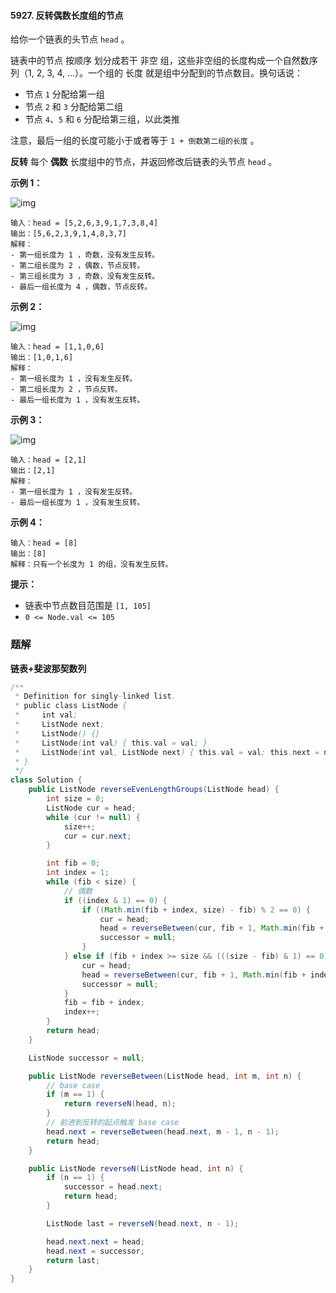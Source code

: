 #### 5927. 反转偶数长度组的节点

给你一个链表的头节点 `head` 。

链表中的节点 按顺序 划分成若干 非空 组，这些非空组的长度构成一个自然数序列（1, 2, 3, 4, ...）。一个组的 长度 就是组中分配到的节点数目。换句话说：

- 节点 `1` 分配给第一组
- 节点 `2` 和 `3` 分配给第二组
- 节点 `4`、`5` 和 `6` 分配给第三组，以此类推

注意，最后一组的长度可能小于或者等于 `1 + 倒数第二组的长度` 。

**反转** 每个 **偶数** 长度组中的节点，并返回修改后链表的头节点 `head` 。

**示例 1：**

![img](http://gitlab.wsh-study.com/xp-study/LeeteCode/-/blob/master/数据结构/基础数据结构/链表/images/反转偶数长度组的节点/1.jpg)	

```shell
输入：head = [5,2,6,3,9,1,7,3,8,4]
输出：[5,6,2,3,9,1,4,8,3,7]
解释：
- 第一组长度为 1 ，奇数，没有发生反转。
- 第二组长度为 2 ，偶数，节点反转。
- 第三组长度为 3 ，奇数，没有发生反转。
- 最后一组长度为 4 ，偶数，节点反转。
```

**示例 2：**

![img](http://gitlab.wsh-study.com/xp-study/LeeteCode/-/blob/master/数据结构/基础数据结构/链表/images/反转偶数长度组的节点/2.jpg)

```shell
输入：head = [1,1,0,6]
输出：[1,0,1,6]
解释：
- 第一组长度为 1 ，没有发生反转。
- 第二组长度为 2 ，节点反转。
- 最后一组长度为 1 ，没有发生反转。
```

**示例 3：**

![img](http://gitlab.wsh-study.com/xp-study/LeeteCode/-/blob/master/数据结构/基础数据结构/链表/images/反转偶数长度组的节点/3.jpg)

```shell
输入：head = [2,1]
输出：[2,1]
解释：
- 第一组长度为 1 ，没有发生反转。
- 最后一组长度为 1 ，没有发生反转。
```

**示例 4：**

```shell
输入：head = [8]
输出：[8]
解释：只有一个长度为 1 的组，没有发生反转。
```

**提示：**

- 链表中节点数目范围是 `[1, 105]`
- `0 <= Node.val <= 105`

### 题解

**链表+斐波那契数列**

```java
/**
 * Definition for singly-linked list.
 * public class ListNode {
 *     int val;
 *     ListNode next;
 *     ListNode() {}
 *     ListNode(int val) { this.val = val; }
 *     ListNode(int val, ListNode next) { this.val = val; this.next = next; }
 * }
 */
class Solution {
    public ListNode reverseEvenLengthGroups(ListNode head) {
        int size = 0;
        ListNode cur = head;
        while (cur != null) {
            size++;
            cur = cur.next;
        }

        int fib = 0;
        int index = 1;
        while (fib < size) {
            // 偶数
            if ((index & 1) == 0) {
                if ((Math.min(fib + index, size) - fib) % 2 == 0) {
                    cur = head;
                    head = reverseBetween(cur, fib + 1, Math.min(fib + index, size));
                    successor = null;
                }
            } else if (fib + index >= size && (((size - fib) & 1) == 0)) {
                cur = head;
                head = reverseBetween(cur, fib + 1, Math.min(fib + index, size));
                successor = null;
            }
            fib = fib + index;
            index++;
        }
        return head;
    }

    ListNode successor = null;

    public ListNode reverseBetween(ListNode head, int m, int n) {
        // base case
        if (m == 1) {
            return reverseN(head, n);
        }
        // 前进到反转的起点触发 base case
        head.next = reverseBetween(head.next, m - 1, n - 1);
        return head;
    }

    public ListNode reverseN(ListNode head, int n) {
        if (n == 1) {
            successor = head.next;
            return head;
        }

        ListNode last = reverseN(head.next, n - 1);

        head.next.next = head;
        head.next = successor;
        return last;
    }
}
```

